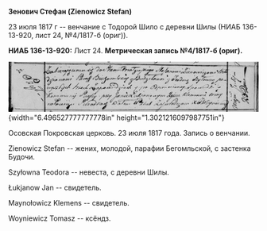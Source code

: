 **Зенович Стефан (Zienowicz Stefan)**

23 июля 1817 г -- венчание с Тодорой Шило с деревни Шилы (НИАБ
136-13-920, лист 24, №4/1817-б (ориг)).

**НИАБ 136-13-920:** Лист 24. **Метрическая запись №4/1817-б (ориг).**

![](./media/548d969206741978c5173e5f64a031b933724a14.png){width="6.496527777777778in"
height="1.3021216097987751in"}

Осовская Покровская церковь. 23 июля 1817 года. Запись о венчании.

Zienowicz Stefan -- жених, молодой, парафии Бегомльской, с застенка
Будочи.

Szyłowna Teodora -- невеста, с деревни Шилы.

Łukjanow Jan -- свидетель.

Maynołowicz Klemens -- свидетель.

Woyniewicz Tomasz -- ксёндз.
